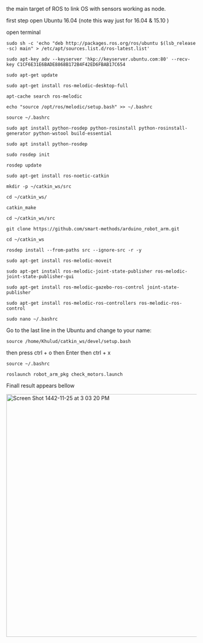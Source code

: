 the main target of ROS to link OS with sensors working as node.

first step open Ubuntu 16.04 (note this way just for 16.04 & 15.10 )

open terminal

`sudo sh -c 'echo "deb http://packages.ros.org/ros/ubuntu $(lsb_release -sc) main" > /etc/apt/sources.list.d/ros-latest.list'`
 
`sudo apt-key adv --keyserver 'hkp://keyserver.ubuntu.com:80' --recv-key C1CF6E31E6BADE8868B172B4F42ED6FBAB17C654`
 
`sudo apt-get update`
 
`sudo apt-get install ros-melodic-desktop-full`
 
`apt-cache search ros-melodic`
 
`echo "source /opt/ros/melodic/setup.bash" >> ~/.bashrc`
 
`source ~/.bashrc`
 
`sudo apt install python-rosdep python-rosinstall python-rosinstall-generator python-wstool build-essential`
 
`sudo apt install python-rosdep`
 
`sudo rosdep init`
 
`rosdep update`
 
`sudo apt-get install ros-noetic-catkin`
 
`mkdir -p ~/catkin_ws/src`
 
`cd ~/catkin_ws/`
 
`catkin_make`
 
`cd ~/catkin_ws/src`
 
`git clone https://github.com/smart-methods/arduino_robot_arm.git`
 
`cd ~/catkin_ws`
 
`rosdep install --from-paths src --ignore-src -r -y`
 
`sudo apt-get install ros-melodic-moveit`
 
`sudo apt-get install ros-melodic-joint-state-publisher ros-melodic-joint-state-publisher-gui`
 
`sudo apt-get install ros-melodic-gazebo-ros-control joint-state-publisher`
 
`sudo apt-get install ros-melodic-ros-controllers ros-melodic-ros-control`
 
`sudo nano ~/.bashrc`
 
Go to the last line in the Ubuntu and change to your name:

`source /home/Khulud/catkin_ws/devel/setup.bash`
 
then press ctrl + o 
then Enter 
then ctrl + x
 
`source ~/.bashrc`

`roslaunch robot_arm_pkg check_motors.launch`

Finall result appears bellow  

<img width="641" alt="Screen Shot 1442-11-25 at 3 03 20 PM" src="https://user-images.githubusercontent.com/74243095/124764481-ab028400-df3d-11eb-98d3-b3324b4bcdab.png">


